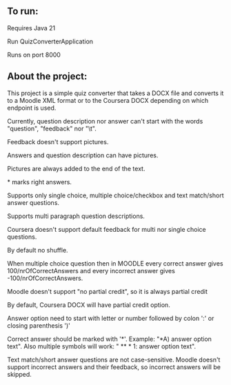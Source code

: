 ## To run:

Requires Java 21

Run QuizConverterApplication

Runs on port 8000

## About the project:

This project is a simple quiz converter that takes a DOCX file and converts it to a Moodle XML format or to the Coursera
DOCX depending on which endpoint is used.

Currently, question description nor answer can't start with the words "question", "feedback" nor "\t".

Feedback doesn't support pictures.

Answers and question description can have pictures.

Pictures are always added to the end of the text.

\* marks right answers.

Supports only single choice, multiple choice/checkbox and text match/short answer questions.

Supports multi paragraph question descriptions. 

Coursera doesn't support default feedback for multi nor single choice questions.

By default no shuffle.

When multiple choice question then in MOODLE every correct answer gives 100/nrOfCorrectAnswers and every incorrect answer gives
-100/nrOfCorrectAnswers.

Moodle doesn't support "no partial credit", so it is always partial credit

By default, Coursera DOCX will have partial credit option.

Answer option need to start with letter or number followed by colon ':' or closing parenthesis ')'

Correct answer should be marked with '*'. Example: "*A) answer option text". Also multiple symbols will work: "   ** * 1:
answer option text".

Text match/short answer questions are not case-sensitive. Moodle doesn't support incorrect answers and their feedback,
so incorrect answers will be skipped.

